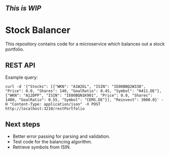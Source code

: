 ## _This is WIP_

# Stock Balancer

This repository contains code for a microservice which balances out a stock portfolio.

## REST API
Example query:
```
curl -d '{"Stocks": [{"WKN": "A1W2EL", "ISIN": "IE00BBQ2W338", "Price": 0.0, "Shares": 140, "GoalRatio": 0.45, "Symbol": "H411.DE"}, {"WKN": "A12DPP", "ISIN": "IE00BQN1K901", "Price": 0.0, "Shares": 1400, "GoalRatio": 0.55, "Symbol": "CEMS.DE"}], "Reinvest": 3000.0}' -H "Content-Type: application/json" -X POST http://localhost:3210/restPortfolio
```

## Next steps
- Better error passing for parsing and validation.
- Test code for the balancing algorithm.
- Retrieve symbols from ISIN.
